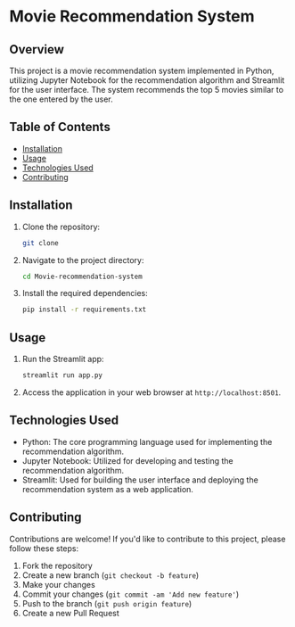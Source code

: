 # Movie Recommendation System

## Overview
This project is a movie recommendation system implemented in Python, utilizing Jupyter Notebook for the recommendation algorithm and Streamlit for the user interface. The system recommends the top 5 movies similar to the one entered by the user.

## Table of Contents
- [Installation](#installation)
- [Usage](#usage)
- [Technologies Used](#technologies-used)
- [Contributing](#contributing)

## Installation
1. Clone the repository:
    ```bash
    git clone 
2. Navigate to the project directory:
    ```bash
    cd Movie-recommendation-system
3. Install the required dependencies:
    ```bash
    pip install -r requirements.txt


## Usage
1. Run the Streamlit app:
    ```bash
    streamlit run app.py
2. Access the application in your web browser at `http://localhost:8501`.

## Technologies Used
- Python: The core programming language used for implementing the recommendation algorithm.
- Jupyter Notebook: Utilized for developing and testing the recommendation algorithm.
- Streamlit: Used for building the user interface and deploying the recommendation system as a web application.

## Contributing
Contributions are welcome! If you'd like to contribute to this project, please follow these steps:
1. Fork the repository
2. Create a new branch (`git checkout -b feature`)
3. Make your changes
4. Commit your changes (`git commit -am 'Add new feature'`)
5. Push to the branch (`git push origin feature`)
6. Create a new Pull Request


